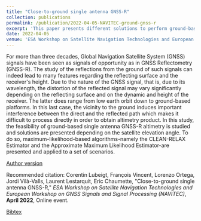 ```yaml
---
title: "Close-to-ground single antenna GNSS-R"
collection: publications
permalink: /publication/2022-04-05-NAVITEC-ground-gnss-r
excerpt: 'This paper presents different solutions to perform ground-based GNSS reflectometry using a single antenna collecting both the direct and the reflected paths.'
date: 2022-04-05
venue: 'ESA Workshop on Satellite Navigation Technologies and European Workshop on GNSS Signals and Signal Processing (NAVITEC)'
---
```

For more than three decades, Global Navigation Satellite System (GNSS) signals have been seen as signals of opportunity as in GNSS Reflectometry (GNSS-R). The study of the reflections from the ground of such signals can indeed lead to many features regarding the reflecting surface and the receiver's height. Due to the nature of the GNSS signal, that is, due to its wavelength, the distortion of the reflected signal may vary significantly depending on the reflecting surface and on the dynamic and height of the receiver. The latter does range from low earth orbit down to ground-based platforms. In this last case, the vicinity to the ground induces important interference between the direct and the reflected path which makes it difficult to process directly in order to obtain altimetry product. In this study, the feasibility of ground-based single antenna GNSS-R altimetry is studied and solutions are presented depending on the satellite elevation angle. To do so, maximum-likelihood-based algorithms-namely the CLEAN-RELAX Estimator and the Approximate Maximum Likelihood Estimator-are presented and applied to a set of scenarios. 

[Author version](http://clubeigt.github.io/files/2022_NAVITEC_ground_gnss_r.pdf)

Recommended citation: Corentin Lubeigt, François Vincent, Lorenzo Ortega, Jordi Vilà-Valls, Laurent Lestarquit, Eric Chaumette, &quot;Close-to-ground single antenna GNSS-R,&quot; <i>ESA Workshop on Satellite Navigation Technologies and European Workshop on GNSS Signals and Signal Processing (NAVITEC)</i>, <b>April 2022</b>, Online event.

[Bibtex](http://clubeigt.github.io/files/2022_NAVITEC_ground_gnss_r_bib.bib)
